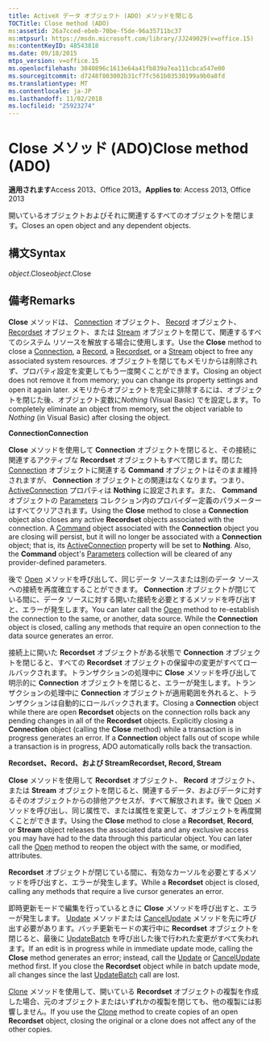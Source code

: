 ```yaml
---
title: ActiveX データ オブジェクト (ADO) メソッドを閉じる
TOCTitle: Close method (ADO)
ms:assetid: 26a7cced-ebeb-70be-f5de-96a35711bc37
ms:mtpsurl: https://msdn.microsoft.com/library/JJ249029(v=office.15)
ms:contentKeyID: 48543818
ms.date: 09/18/2015
mtps_version: v=office.15
ms.openlocfilehash: 3040896c1613e64a41fb839a7ea111cbca547e00
ms.sourcegitcommit: d7248f803002b31cf7fc561b03530199a9b0a8fd
ms.translationtype: MT
ms.contentlocale: ja-JP
ms.lasthandoff: 11/02/2018
ms.locfileid: "25923274"
---
```

# <a name="close-method-ado"></a><span data-ttu-id="218db-102">Close メソッド (ADO)</span><span class="sxs-lookup"><span data-stu-id="218db-102">Close method (ADO)</span></span>


<span data-ttu-id="218db-103">**適用されます**Access 2013、Office 2013。</span><span class="sxs-lookup"><span data-stu-id="218db-103">**Applies to**: Access 2013, Office 2013</span></span>

<span data-ttu-id="218db-104">開いているオブジェクトおよびそれに関連するすべてのオブジェクトを閉じます。</span><span class="sxs-lookup"><span data-stu-id="218db-104">Closes an open object and any dependent objects.</span></span>

## <a name="syntax"></a><span data-ttu-id="218db-105">構文</span><span class="sxs-lookup"><span data-stu-id="218db-105">Syntax</span></span>

<span data-ttu-id="218db-106">*object*.Close</span><span class="sxs-lookup"><span data-stu-id="218db-106">*object*.Close</span></span>

## <a name="remarks"></a><span data-ttu-id="218db-107">備考</span><span class="sxs-lookup"><span data-stu-id="218db-107">Remarks</span></span>

<span data-ttu-id="218db-108">**Close** メソッドは、 [Connection](connection-object-ado.md) オブジェクト、 [Record](record-object-ado.md) オブジェクト、 [Recordset](recordset-object-ado.md) オブジェクト、または [Stream](stream-object-ado.md) オブジェクトを閉じて、関連するすべてのシステム リソースを解放する場合に使用します。</span><span class="sxs-lookup"><span data-stu-id="218db-108">Use the **Close** method to close a [Connection](connection-object-ado.md), a [Record](record-object-ado.md), a [Recordset](recordset-object-ado.md), or a [Stream](stream-object-ado.md) object to free any associated system resources.</span></span> <span data-ttu-id="218db-109">オブジェクトを閉じてもメモリからは削除されず、プロパティ設定を変更してもう一度開くことができます。</span><span class="sxs-lookup"><span data-stu-id="218db-109">Closing an object does not remove it from memory; you can change its property settings and open it again later.</span></span> <span data-ttu-id="218db-110">メモリからオブジェクトを完全に排除するには、オブジェクトを閉じた後、オブジェクト変数に*Nothing* (Visual Basic) でを設定します。</span><span class="sxs-lookup"><span data-stu-id="218db-110">To completely eliminate an object from memory, set the object variable to *Nothing* (in Visual Basic) after closing the object.</span></span>

<span data-ttu-id="218db-111">**Connection**</span><span class="sxs-lookup"><span data-stu-id="218db-111">**Connection**</span></span>

<span data-ttu-id="218db-p102">**Close** メソッドを使用して **Connection** オブジェクトを閉じると、その接続に関連するアクティブな **Recordset** オブジェクトもすべて閉じます。閉じた [Connection](command-object-ado.md) オブジェクトに関連する **Command** オブジェクトはそのまま維持されますが、 **Connection** オブジェクトとの関連はなくなります。つまり、 [ActiveConnection](activeconnection-property-ado.md) プロパティは **Nothing** に設定されます。また、 **Command** オブジェクトの [Parameters](parameters-collection-ado.md) コレクション内のプロバイダー定義のパラメーターはすべてクリアされます。</span><span class="sxs-lookup"><span data-stu-id="218db-p102">Using the **Close** method to close a **Connection** object also closes any active **Recordset** objects associated with the connection. A [Command](command-object-ado.md) object associated with the **Connection** object you are closing will persist, but it will no longer be associated with a **Connection** object; that is, its [ActiveConnection](activeconnection-property-ado.md) property will be set to **Nothing**. Also, the **Command** object's [Parameters](parameters-collection-ado.md) collection will be cleared of any provider-defined parameters.</span></span>

<span data-ttu-id="218db-p103">後で [Open](open-method-ado-connection.md) メソッドを呼び出して、同じデータ ソースまたは別のデータ ソースへの接続を再度確立することができます。 **Connection** オブジェクトが閉じている間に、データ ソースに対する開いた接続を必要とするメソッドを呼び出すと、エラーが発生します。</span><span class="sxs-lookup"><span data-stu-id="218db-p103">You can later call the [Open](open-method-ado-connection.md) method to re-establish the connection to the same, or another, data source. While the **Connection** object is closed, calling any methods that require an open connection to the data source generates an error.</span></span>

<span data-ttu-id="218db-p104">接続上に開いた **Recordset** オブジェクトがある状態で **Connection** オブジェクトを閉じると、すべての **Recordset** オブジェクトの保留中の変更がすべてロールバックされます。トランザクションの処理中に **Close** メソッドを呼び出して明示的に **Connection** オブジェクトを閉じると、エラーが発生します。トランザクションの処理中に **Connection** オブジェクトが適用範囲を外れると、トランザクションは自動的にロールバックされます。</span><span class="sxs-lookup"><span data-stu-id="218db-p104">Closing a **Connection** object while there are open **Recordset** objects on the connection rolls back any pending changes in all of the **Recordset** objects. Explicitly closing a **Connection** object (calling the **Close** method) while a transaction is in progress generates an error. If a **Connection** object falls out of scope while a transaction is in progress, ADO automatically rolls back the transaction.</span></span>

<span data-ttu-id="218db-120">**Recordset、Record、および Stream**</span><span class="sxs-lookup"><span data-stu-id="218db-120">**Recordset, Record, Stream**</span></span>

<span data-ttu-id="218db-p105">**Close** メソッドを使用して **Recordset** オブジェクト、 **Record** オブジェクト、または **Stream** オブジェクトを閉じると、関連するデータ、およびデータに対するそのオブジェクトからの排他アクセスが、すべて解放されます。後で [Open](open-method-ado-recordset.md) メソッドを呼び出し、同じ属性で、または属性を変更して、オブジェクトを再度開くことができます。</span><span class="sxs-lookup"><span data-stu-id="218db-p105">Using the **Close** method to close a **Recordset**, **Record**, or **Stream** object releases the associated data and any exclusive access you may have had to the data through this particular object. You can later call the [Open](open-method-ado-recordset.md) method to reopen the object with the same, or modified, attributes.</span></span>

<span data-ttu-id="218db-123">**Recordset** オブジェクトが閉じている間に、有効なカーソルを必要とするメソッドを呼び出すと、エラーが発生します。</span><span class="sxs-lookup"><span data-stu-id="218db-123">While a **Recordset** object is closed, calling any methods that require a live cursor generates an error.</span></span>

<span data-ttu-id="218db-p106">即時更新モードで編集を行っているときに **Close** メソッドを呼び出すと、エラーが発生します。 [Update](update-method-ado.md) メソッドまたは [CancelUpdate](cancelupdate-method-ado.md) メソッドを先に呼び出す必要があります。バッチ更新モードの実行中に **Recordset** オブジェクトを閉じると、最後に [UpdateBatch](updatebatch-method-ado.md) を呼び出した後で行われた変更がすべて失われます。</span><span class="sxs-lookup"><span data-stu-id="218db-p106">If an edit is in progress while in immediate update mode, calling the **Close** method generates an error; instead, call the [Update](update-method-ado.md) or [CancelUpdate](cancelupdate-method-ado.md) method first. If you close the **Recordset** object while in batch update mode, all changes since the last [UpdateBatch](updatebatch-method-ado.md) call are lost.</span></span>

<span data-ttu-id="218db-126">[Clone](clone-method-ado.md) メソッドを使用して、開いている **Recordset** オブジェクトの複製を作成した場合、元のオブジェクトまたはいずれかの複製を閉じても、他の複製には影響しません。</span><span class="sxs-lookup"><span data-stu-id="218db-126">If you use the [Clone](clone-method-ado.md) method to create copies of an open **Recordset** object, closing the original or a clone does not affect any of the other copies.</span></span>

